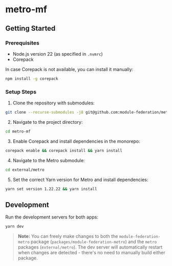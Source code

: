 # metro-mf

## Getting Started

### Prerequisites

- Node.js version 22 (as specified in `.nvmrc`)
- Corepack

In case Corepack is not available, you can install it manually:

```bash
npm install -g corepack
```

### Setup Steps

1. Clone the repository with submodules:

```bash
git clone --recurse-submodules -j8 git@github.com:module-federation/metro-mf.git
```

2. Navigate to the project directory:

```bash
cd metro-mf
```

3. Enable Corepack and install dependencies in the monorepo:

```bash
corepack enable && corepack install && yarn install
```

4. Navigate to the Metro submodule:

```bash
cd external/metro
```

5. Set the correct Yarn version for Metro and install dependencies:

```bash
yarn set version 1.22.22 && yarn install
```

## Development

Run the development servers for both apps:

```bash
yarn dev
```

> **Note:** You can freely make changes to both the `module-federation-metro` package (`packages/module-federation-metro`) and the `metro` packages (`external/metro`). The dev server will automatically restart when changes are detected - there's no need to manually build either package.
